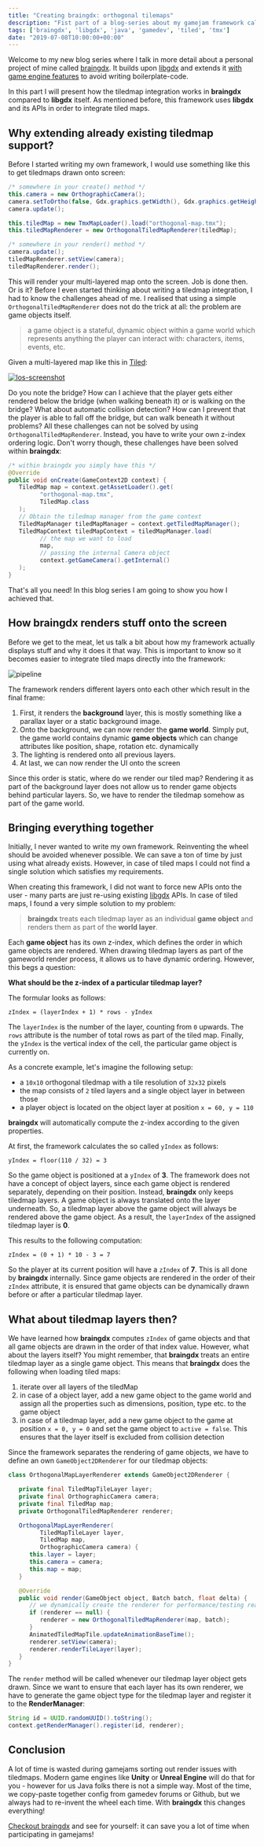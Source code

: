 ```yaml
---
title: "Creating braingdx: orthogonal tilemaps"
description: "Fist part of a blog-series about my gamejam framework called braingdx."
tags: ['braingdx', 'libgdx', 'java', 'gamedev', 'tiled', 'tmx']
date: "2019-07-08T10:00:00+00:00"
---
```


Welcome to my new blog series where I talk in more detail about a personal project of mine called [braingdx](https://github.com/bitbrain/braingdx). It builds upon [libgdx](https://libgdx.badlogicgames.com) and extends it [with game engine features](https://github.com/bitbrain/braingdx#features) to avoid writing boilerplate-code.

In this part I will present how the tiledmap integration works in **braingdx** compared to **libgdx** itself. As mentioned before, this framework uses **libgdx** and its APIs in order to integrate tiled maps.

## Why extending already existing tiledmap support?

Before I started writing my own framework, I would use something like this to get tiledmaps drawn onto screen:
```java
/* somewhere in your create() method */
this.camera = new OrthographicCamera();
camera.setToOrtho(false, Gdx.graphics.getWidth(), Gdx.graphics.getHeight());
camera.update();

this.tiledMap = new TmxMapLoader().load("orthogonal-map.tmx");
this.tiledMapRenderer = new OrthogonalTiledMapRenderer(tiledMap);

/* somewhere in your render() method */
camera.update();
tiledMapRenderer.setView(camera);
tiledMapRenderer.render();
```
This will render your multi-layered map onto the screen. Job is done then. Or  is it? Before I even started thinking about writing a tiledmap integration, I had to know the challenges ahead of me. I realised that using a simple `OrthogonalTiledMapRenderer` does not do the trick at all: the problem are game objects itself.

> a game object is a stateful, dynamic object within a game world which represents anything the player can interact with: characters, items, events, etc.

Given a multi-layered map like this in [Tiled](https://www.mapeditor.org/):

[![los-screenshot](/images/legend-of-studentenfutter-screenshot.webp)](https://bitbrain.itch.io/the-legend-of-studentenfutter)

Do you note the bridge? How can I achieve that the player gets either rendered below the bridge (when walking beneath it) or is walking on the bridge? What about automatic collision detection? How can I prevent that the player is able to fall off the bridge, but can walk beneath it without problems? All these challenges can not be solved by using `OrthogonalTiledMapRenderer`.
Instead, you have to write your own z-index ordering logic. Don't worry though, these challenges have been solved within **braingdx**:
```java
/* within braingdx you simply have this */
@Override
public void onCreate(GameContext2D context) {
   TiledMap map = context.getAssetLoader().get(
         "orthogonal-map.tmx",
         TiledMap.class
   );
   // Obtain the tiledmap manager from the game context
   TiledMapManager tiledMapManager = context.getTiledMapManager();
   TiledMapContext tiledMapContext = tiledMapManager.load(
         // the map we want to load
         map,
         // passing the internal Camera object
         context.getGameCamera().getInternal()
   );
}
```
That's all you need! In this blog series I am going to show you how I achieved that.

## How braingdx renders stuff onto the screen

Before we get to the meat, let us talk a bit about how my framework actually displays stuff and why it does it that way. This is important to know so it becomes easier to integrate tiled maps directly into the framework:

![pipeline](/images/braingdx-render-pipeline.webp)

The framework renders different layers onto each other which result in the final frame:

1. First, it renders the **background** layer, this is mostly something like a parallax layer or a static background image.
2. Onto the background, we can now render the **game world**. Simply put, the game world contains dynamic **game objects** which can change attributes like position, shape, rotation etc. dynamically
3. The lighting is rendered onto all previous layers.
4. At last, we can now render the UI onto the screen

Since this order is static, where do we render our tiled map? Rendering it as part of the background layer does not allow us to render game objects behind particular layers. So, we have to render the tiledmap somehow as part of the game world.

## Bringing everything together

Initially, I never wanted to write my own framework. Reinventing the wheel should be avoided whenever possible. We can save a ton of time by just using what already exists. However, in case of tiled maps I could not find a single solution which satisfies my requirements.

When creating this framework, I did not want to force new APIs onto the user - many parts are just re-using existing [libgdx](https://libgdx.badlogicgames.com) APIs. In case of tiled maps, I found a very simple solution to my problem:

> **braingdx** treats each tiledmap layer as an individual **game object** and renders them as part of the **world layer**.

Each **game object** has its own z-index, which defines the order in which game objects are rendered. When drawing tiledmap layers as part of the gameworld render process, it allows us to have dynamic ordering. However, this begs a question:

**What should be the z-index of a particular tiledmap layer?**

The formular looks as follows:
```
zIndex = (layerIndex + 1) * rows - yIndex
```
The `layerIndex` is the number of the layer, counting from `0` upwards. The `rows` attribute is the number of total rows as part of the tiled map. Finally, the `yIndex` is the vertical index of the cell, the particular game object is currently on.

As a concrete example, let's imagine the following setup:

* a `10x10` orthogonal tiledmap with a tile resolution of `32x32` pixels
* the map consists of `2` tiled layers and a single object layer in between those
* a player object is located on the object layer at position `x = 60, y = 110`

**braingdx** will automatically compute the z-index according to the given properties.

At first, the framework calculates the so called `yIndex` as follows:

```
yIndex = floor(110 / 32) = 3
```
So the game object is positioned at a `yIndex` of **3**. The framework does not have a concept of object layers, since each game object is rendered separately, depending on their position. Instead, **braingdx** only keeps tiledmap layers. A game object is always translated onto the layer underneath. So, a tiledmap layer above the game object will always be rendered above the game object. As a result, the `layerIndex` of the assigned tiledmap layer is **0**.

This results to the following computation:
```
zIndex = (0 + 1) * 10 - 3 = 7
```
So the player at its current position will have a `zIndex` of **7**. This is all done by **braingdx** internally. Since game objects are rendered in the order of their `zIndex` attribute, it is ensured that game objects can be dynamically drawn before or after a particular tiledmap layer.

## What about tiledmap layers then?

We have learned how **braingdx** computes `zIndex` of game objects and that all game objects are drawn in the order of that index value. However, what about the layers itself? You might remember, that **braingdx** treats an entire tiledmap layer as a single game object. This means that **braingdx** does the following when loading tiled maps:

1. iterate over all layers of the tiledMap
2. in case of a object layer, add a new game object to the game world and assign all the properties such as dimensions, position, type etc. to the game object
3. in case of a tiledmap layer, add a new game object to the game at position `x = 0, y = 0` and set the game object to `active = false`. This ensures that the layer itself is excluded from collision detection

Since the framework separates the rendering of game objects, we have to define an own `GameObject2DRenderer` for our tiledmap objects:
```java
class OrthogonalMapLayerRenderer extends GameObject2DRenderer {

   private final TiledMapTileLayer layer;
   private final OrthographicCamera camera;
   private final TiledMap map;
   private OrthogonalTiledMapRenderer renderer;

   OrthogonalMapLayerRenderer(
         TiledMapTileLayer layer,
         TiledMap map,
         OrthographicCamera camera) {
      this.layer = layer;
      this.camera = camera;
      this.map = map;
   }

   @Override
   public void render(GameObject object, Batch batch, float delta) {
      // we dynamically create the renderer for performance/testing reasons
      if (renderer == null) {
         renderer = new OrthogonalTiledMapRenderer(map, batch);
      }
      AnimatedTiledMapTile.updateAnimationBaseTime();
      renderer.setView(camera);
      renderer.renderTileLayer(layer);
   }
}
```
The `render` method will be called whenever our tiledmap layer object gets drawn. Since we want to ensure that each layer has its own renderer, we have to generate the game object type for the tiledmap layer and register it to the **RenderManager**:
```java
String id = UUID.randomUUID().toString();
context.getRenderManager().register(id, renderer);
```

## Conclusion

A lot of time is wasted during gamejams sorting out render issues with tiledmaps. Modern game engines like **Unity** or **Unreal Engine** will do that for you - however for us Java folks there is not a simple way. Most of the time, we copy-paste together config from gamedev forums or Github, but we always had to re-invent the wheel each time. With **braingdx** this changes everything!

[Checkout braingdx](https://github.com/bitbrain/braingdx) and see for yourself: it can save you a lot of time when participating in gamejams!
